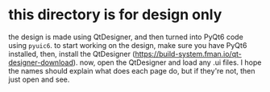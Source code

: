 # this directory is for design only
the design is made using QtDesigner,
and then turned into PyQt6 code using ```pyuic6```.
to start working on the design, make sure you have PyQt6 installed, 
then, install the QtDesigner (https://build-system.fman.io/qt-designer-download).
now, open the QtDesigner and load any .ui files. I hope the names
should explain what does each page do, but if they're not, then just open
and see.
